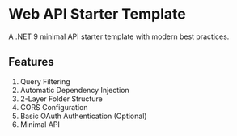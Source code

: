 <!-- Provide an overview of what your template package does and how to get started.
Consider previewing the README before uploading (https://learn.microsoft.com/en-us/nuget/nuget-org/package-readme-on-nuget-org#preview-your-readme). -->
# Web API Starter Template

A .NET 9 minimal API starter template with modern best practices.

## Features

1. Query Filtering
2. Automatic Dependency Injection
3. 2-Layer Folder Structure
4. CORS Configuration
5. Basic OAuth Authentication (Optional)
6. Minimal API



